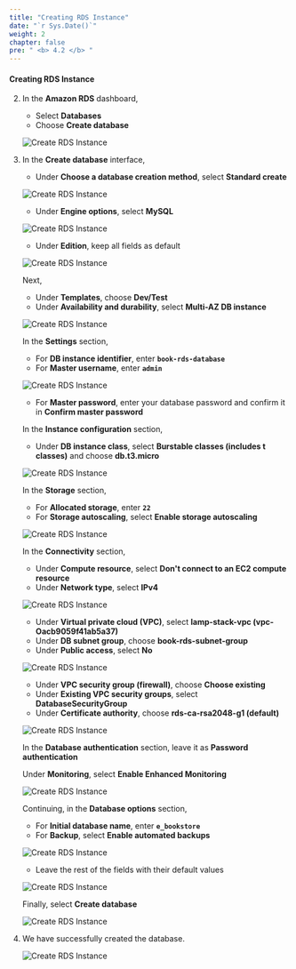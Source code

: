 ```yaml
---
title: "Creating RDS Instance"
date: "`r Sys.Date()`"
weight: 2
chapter: false
pre: " <b> 4.2 </b> "
---
```


#### Creating RDS Instance

2. In the **Amazon RDS** dashboard,

   - Select **Databases**
   - Choose **Create database**

   ![Create RDS Instance](/images/4-DeployRDSAndS3/4.2-RDSIntance/0001-createrdsintance.png?featherlight=false&width=90pc)

3. In the **Create database** interface,

   - Under **Choose a database creation method**, select **Standard create**

   ![Create RDS Instance](/images/4-DeployRDSAndS3/4.2-RDSIntance/0002-createrdsintance.png?featherlight=false&width=90pc)

   - Under **Engine options**, select **MySQL**

   ![Create RDS Instance](/images/4-DeployRDSAndS3/4.2-RDSIntance/0003-createrdsintance.png?featherlight=false&width=90pc)

   - Under **Edition**, keep all fields as default

   ![Create RDS Instance](/images/4-DeployRDSAndS3/4.2-RDSIntance/0004-createrdsintance.png?featherlight=false&width=90pc)

   Next,

   - Under **Templates**, choose **Dev/Test**
   - Under **Availability and durability**, select **Multi-AZ DB instance**

   ![Create RDS Instance](/images/4-DeployRDSAndS3/4.2-RDSIntance/0005-createrdsintance.png?featherlight=false&width=90pc)

   In the **Settings** section,

   - For **DB instance identifier**, enter **`book-rds-database`**
   - For **Master username**, enter **`admin`**

   ![Create RDS Instance](/images/4-DeployRDSAndS3/4.2-RDSIntance/0006-createrdsintance.png?featherlight=false&width=90pc)

   - For **Master password**, enter your database password and confirm it in **Confirm master password**

   In the **Instance configuration** section,

   - Under **DB instance class**, select **Burstable classes (includes t classes)** and choose **db.t3.micro**

   ![Create RDS Instance](/images/4-DeployRDSAndS3/4.2-RDSIntance/0007-createrdsintance.png?featherlight=false&width=90pc)

   In the **Storage** section,

   - For **Allocated storage**, enter **`22`**
   - For **Storage autoscaling**, select **Enable storage autoscaling**

   ![Create RDS Instance](/images/4-DeployRDSAndS3/4.2-RDSIntance/0008-createrdsintance.png?featherlight=false&width=90pc)

   In the **Connectivity** section,

   - Under **Compute resource**, select **Don't connect to an EC2 compute resource**
   - Under **Network type**, select **IPv4**

   ![Create RDS Instance](/images/4-DeployRDSAndS3/4.2-RDSIntance/0009-createrdsintance.png?featherlight=false&width=90pc)

   - Under **Virtual private cloud (VPC)**, select **lamp-stack-vpc (vpc-Oacb9059f41ab5a37)**
   - Under **DB subnet group**, choose **book-rds-subnet-group**
   - Under **Public access**, select **No**

   ![Create RDS Instance](/images/4-DeployRDSAndS3/4.2-RDSIntance/0010-createrdsintance.png?featherlight=false&width=90pc)

   - Under **VPC security group (firewall)**, choose **Choose existing**
   - Under **Existing VPC security groups**, select **DatabaseSecurityGroup**
   - Under **Certificate authority**, choose **rds-ca-rsa2048-g1 (default)**

   ![Create RDS Instance](/images/4-DeployRDSAndS3/4.2-RDSIntance/0011-createrdsintance.png?featherlight=false&width=90pc)

   In the **Database authentication** section, leave it as **Password authentication**

   Under **Monitoring**, select **Enable Enhanced Monitoring**

   ![Create RDS Instance](/images/4-DeployRDSAndS3/4.2-RDSIntance/0012-createrdsintance.png?featherlight=false&width=90pc)

   Continuing, in the **Database options** section,

   - For **Initial database name**, enter **`e_bookstore`**
   - For **Backup**, select **Enable automated backups**

   ![Create RDS Instance](/images/4-DeployRDSAndS3/4.2-RDSIntance/0013-createrdsintance.png?featherlight=false&width=90pc)

   - Leave the rest of the fields with their default values

   ![Create RDS Instance](/images/4-DeployRDSAndS3/4.2-RDSIntance/0014-createrdsintance.png?featherlight=false&width=90pc)

   Finally, select **Create database**

   ![Create RDS Instance](/images/4-DeployRDSAndS3/4.2-RDSIntance/0015-createrdsintance.png?featherlight=false&width=90pc)

4. We have successfully created the database.

   ![Create RDS Instance](/images/4-DeployRDSAndS3/4.2-RDSIntance/0016-createrdsintance.png?featherlight=false&width=90pc)
